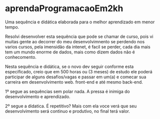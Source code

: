 # aprendaProgramacaoEm2kh
Uma sequência e didática elaborada para o melhor aprendizado em menor tempo.

Resolvi desenvolver esta sequência que pode se chamar de curso, pois vi muitas gente ao decorrer do meu desenvolvimnento se perdendo nos varios cursos, pela imensidão da intenet, é facil se perder, cada dia mais tem um mundo enorme de dados, mais como dizem dados não é conhecomento.

Nesta sequência e didática, se o novo dev seguir conforme esta especificado, creio que em 500 horas ou (3 meses) de estudo ele poderá participar de alguns desafios/vagas e passar em um(a) e comecar sua carreira em desenvolvimento web. front-end e até mesmo back-end.

1º segue as sequências sem polar nada. A pressa é inimiga do desenvolvimento e aprendizado.

2º segue a didatica. É repetitivo? Mais com ela voce verá que seu desenvolvimento será continuo e produtivo, no final terá valor.

